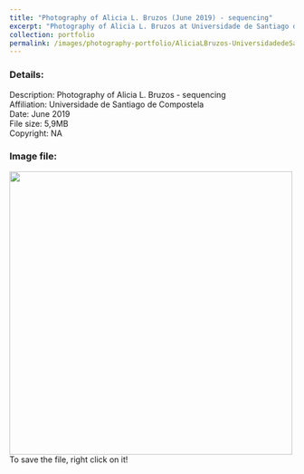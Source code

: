 ```yaml
---
title: "Photography of Alicia L. Bruzos (June 2019) - sequencing"
excerpt: "Photography of Alicia L. Bruzos at Universidade de Santiago de Compostela in June 2019 - seqeuncing <br/><img src='/images/photography-portfolio/AliciaLBruzos-UniversidadedeSantiago-Jun2019-sequencing.png'>"
collection: portfolio
permalink: /images/photography-portfolio/AliciaLBruzos-UniversidadedeSantiago-Jun2019-sequencing
---
```


### Details: <br/>
Description: Photography of Alicia L. Bruzos - sequencing <br/>
Affiliation: Universidade de Santiago de Compostela <br/>
Date: June 2019 <br/>
File size: 5,9MB <br/>
Copyright: NA <br/> 

### Image file: <br/>
<img src='/images/photography-portfolio/AliciaLBruzos-UniversidadedeSantiago-Jun2019-sequencing.png' width="500">  
To save the file, right click on it!

